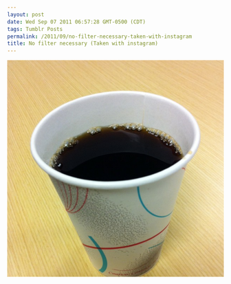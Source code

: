 ```yaml
---
layout: post
date: Wed Sep 07 2011 06:57:28 GMT-0500 (CDT)
tags: Tumblr Posts
permalink: /2011/09/no-filter-necessary-taken-with-instagram
title: No filter necessary (Taken with instagram)
---
```


![](/public/assets/tumblr/tumblr_lr5ijsVAwS1qa4klho1_1280.jpg)
